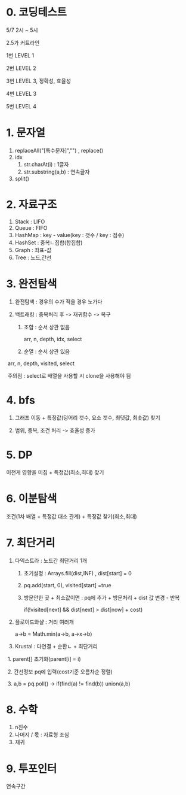 # 0. 코딩테스트

5/7 2시 ~ 5시

2.5가 커트라인

1번 LEVEL 1

2번 LEVEL 2

3번 LEVEL 3,  정확성, 효율성

4번 LEVEL 3

5번 LEVEL 4



# 1. 문자열

1. replaceAll("[특수문자]","") , replace()
2. idx
   1. str.charAt(i) : 1글자
   2. str.substring(a,b) : 연속글자
3. split()



# 2. 자료구조

1. Stack : LIFO
2. Queue : FIFO
3. HashMap : key - value(key : 갯수   /   key : 점수)
4. HashSet : 중복ㄴ집합(합집합)
5. Graph : 좌표-값
6. Tree : 노드,간선



# 3. 완전탐색

1. 완전탐색 : 경우의 수가 적을 경우 노가다

2. 백트래킹 : 중복처리 후 -> 재귀함수 -> 복구

   1. 조합 : 순서 상관 없음

      arr, n, depth, idx, select

   2. 순열 : 순서 상관 있음

​				arr, n, depth, visited, select

​	주의점 : select로 배열을 사용할 시 clone을 사용해야 됨

# 4. bfs

1. 그래프 이동 + 특정값(덩어리 갯수, 요소 갯수, 최댓값, 최솟값) 찾기

2. 범위, 중복, 조건 처리 -> 효율성 증가 

   

# 5. DP

이전게 영향을 미침 + 특정값(최소,최대) 찾기



# 6. 이분탐색

조건(1차 배열 + 특정값 대소 관계) + 특정값 찾기(최소,최대)



# 7. 최단거리

1. 다익스트라 :  노드간 최단거리 1개

   1. 초기설정 : Arrays.fill(dist,INF) , dist[start] = 0

   2. pq.add(start, 0), visited[start] =true

   3. 방문안한 곳 + 최소값이면  : pq에 추가 + 방문처리 + dist 값 변경      -   반복

      if(!visited[next] && dist[next] > dist[now] + cost) 

2. 플로이드와샬 : 거리 여러개 

   a->b = Math.min(a->b, a->x->b)

3. Krustal : 다연결 + 순환ㄴ + 최단거리

​		1. parent[] 초기화(parent[i] = i)

​		2. 간선정보 pq에 입력(cost기준 오름차순 정렬)

​		3. a,b = pq.poll()   ->    if(find(a) != find(b)) union(a,b)

# 8. 수학

1. n진수
2. 나머지 / 몫 : 자료형 조심
3. 재귀



# 9. 투포인터

연속구간 
